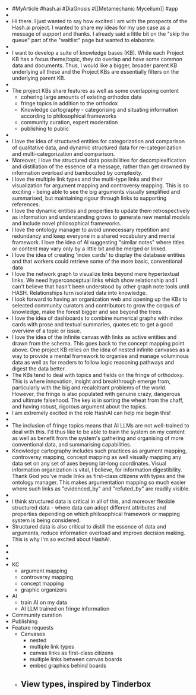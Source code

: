 - #MyArticle #hash.ai #DiaGnosis #[[Metamechanic Mycelium]] #app
-
- Hi there. I just wanted to say how excited I am with the prospects of the Hash.ai project. I wanted to share my ideas for my use case as a message of support and thanks. I already said a little bit on the "skip the queue" part of the "waitlist" page but wanted to elaborate.
-
- I want to develop a suite of knowledge bases (KB). While each Project KB has a focus theme/topic, they do overlap and have some common data and documents. Thus, I would like a bigger, broader parent KB underlying all these and the Project KBs are essentially filters on the underlying parent KB.
-
- The project KBs share features as well as some overlapping content
	- cohering large amounts of existing orthodox data
	- fringe topics in addition to the orthodox
	- Knowledge cartography - categorising and situating information according to philosophical frameworks
	- community curation, expert moderation
	- publishing to public
-
- I love the idea of structured entities for categorization and comparison of qualitative data, and dynamic structured data for re-categorization and multi-categorization and comparison.
- Moreover, I love the structured data possibilities for decomplexification and distillation of the essence of a message, rather than get drowned by information overload and bamboozled by complexity.
- I love the multiple link types and the multi-type links and their visualization for argument mapping and controversy mapping. This is so exciting - being able to see the big arguments visually simplified and summarised, but maintaining rigour through links to supporting references.
- I love the dynamic entities and properties to update them retrospectively as information and understanding grows to generate new mental models and include novel philosophical frameworks.
- I love the ontology manager to avoid unnecessary repetition and redundancy and keep everyone in a shared vocabulary and mental framework. I love the idea of AI suggesting "similar notes" where titles or content may vary only by a little bit and be merged or linked.
- I love the idea of creating 'index cards' to display the database entities and that workers could retrieve some of the more basic, conventional data
- I love the network graph to visualize links beyond mere hypertextual links. We need hyperconceptual links which show relationship and I can't believe that hasn't been understood by other graph note tools until HASH. Relationships turn isolated data into knowledge.
- I look forward to having an organization web and opening up the KBs to selected community curators and contributors to grow the corpus of knowledge, make the forest bigger and see beyond the trees.
- I love the idea of dashboards to combine numerical graphs with index cards with prose and textual summaries, quotes etc to get a good overview of a topic or issue.
- I love the idea of the infinite canvas with links as active entities and drawn from the schema. This goes back to the concept mapping point above. One project KB relies on the idea of nested infinite canvases as a way to provide a mental framework to organise and manage voluminous data as well as for readers to follow logic reasoning pathways and digest the data better.
- The KBs tend to deal with topics and fields on the fringe of orthodoxy. This is where innovation, insight and breakthrough emerge from, particularly with the big and recalcitrant problems of the world. However, the fringe is also populated with genuine crazy, dangerous and ultimate falsehood. The key is in sorting the wheat from the chaff, and having robust, rigorous argument about the topics.
- I am extremely excited in the role HashAI can help me begin this!
-
- The inclusion of fringe topics means that AI LLMs are not well-trained to deal with this. I'd thus like to be able to train the system on my content as well as benefit from the system's gathering and organising of more conventional data, and summarising capabilities.
- Knowledge cartography includes such practices as argument mapping, controversy mapping, concept mapping as well visually mapping any data set on any set of axes beyong lat-long coordinates. Visual information organization is vital, I believe, for information digestibility. Thank God you've made links as first-class citizens with types and the ontology manager. This makes argumentation mapping so much easier where such links as "evidenced_by" and "refuted_by" are readily visible.
-
- I think structured data is critical in all of this, and moreover flexible structured data - where data can adopt different attributes and properties depending on which philosophical framework or mapping system is being considered.
- Structured data is also critical to distill the essence of data and arguments, reduce information overload and improve decision making. This is why I'm so excited about HashAI.
-
-
-
- KC
	- argument mapping
	- controversy mapping
	- concept mapping
	- graphic organizers
- AI
	- train AI on my data
	- AI LLM trained on fringe information
- Community curation
- Publishing
- Feature requests
	- Canvases
		- nested
		- multiple link types
		- canvas links as first-class citizens
		- multiple links between canvas boards
		- embed graphics behind boards
	- View types, inspired by Tinderbox
		-